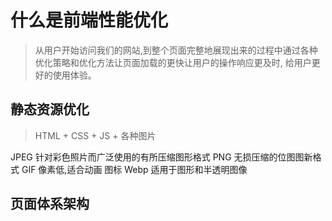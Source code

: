 # 什么是前端性能优化
> 从用户开始访问我们的网站,到整个页面完整地展现出来的过程中通过各种优化策略和优化方法让页面加载的更快让用户的操作响应更及时,
给用户更好的使用体验。

## 静态资源优化
> HTML + CSS + JS + 各种图片

JPEG 针对彩色照片而广泛使用的有所压缩图形格式
PNG  无损压缩的位图图新格式
GIF  像素低,适合动画 图标
Webp 适用于图形和半透明图像


## 页面体系架构